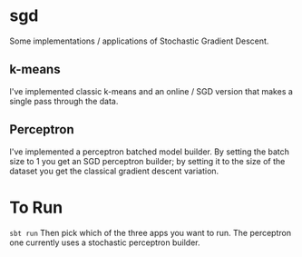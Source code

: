# sgd
Some implementations / applications of Stochastic Gradient Descent.

## k-means
I've implemented classic k-means and an online / SGD version that makes a single pass through the data.

## Perceptron
I've implemented a perceptron batched model builder. By setting the batch size to 1 you get an SGD perceptron builder; by setting it to the size of the dataset you get the classical gradient descent variation.

# To Run
`sbt run`
Then pick which of the three apps you want to run. The perceptron one currently uses a stochastic perceptron builder.
